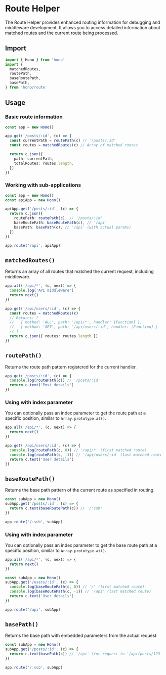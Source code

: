 # Route Helper

The Route Helper provides enhanced routing information for debugging and middleware development. It allows you to access detailed information about matched routes and the current route being processed.

## Import

```ts
import { Hono } from 'hono'
import {
  matchedRoutes,
  routePath,
  baseRoutePath,
  basePath,
} from 'hono/route'
```

## Usage

### Basic route information

```ts
const app = new Hono()

app.get('/posts/:id', (c) => {
  const currentPath = routePath(c) // '/posts/:id'
  const routes = matchedRoutes(c) // Array of matched routes

  return c.json({
    path: currentPath,
    totalRoutes: routes.length,
  })
})
```

### Working with sub-applications

```ts
const app = new Hono()
const apiApp = new Hono()

apiApp.get('/posts/:id', (c) => {
  return c.json({
    routePath: routePath(c), // '/posts/:id'
    baseRoutePath: baseRoutePath(c), // '/api'
    basePath: basePath(c), // '/api' (with actual params)
  })
})

app.route('/api', apiApp)
```

## `matchedRoutes()`

Returns an array of all routes that matched the current request, including middleware.

```ts
app.all('/api/*', (c, next) => {
  console.log('API middleware')
  return next()
})

app.get('/api/users/:id', (c) => {
  const routes = matchedRoutes(c)
  // Returns: [
  //   { method: 'ALL', path: '/api/*', handler: [Function] },
  //   { method: 'GET', path: '/api/users/:id', handler: [Function] }
  // ]
  return c.json({ routes: routes.length })
})
```

## `routePath()`

Returns the route path pattern registered for the current handler.

```ts
app.get('/posts/:id', (c) => {
  console.log(routePath(c)) // '/posts/:id'
  return c.text('Post details')
})
```

### Using with index parameter

You can optionally pass an index parameter to get the route path at a specific position, similar to `Array.prototype.at()`.

```ts
app.all('/api/*', (c, next) => {
  return next()
})

app.get('/api/users/:id', (c) => {
  console.log(routePath(c, 0)) // '/api/*' (first matched route)
  console.log(routePath(c, -1)) // '/api/users/:id' (last matched route)
  return c.text('User details')
})
```

## `baseRoutePath()`

Returns the base path pattern of the current route as specified in routing.

```ts
const subApp = new Hono()
subApp.get('/posts/:id', (c) => {
  return c.text(baseRoutePath(c)) // '/:sub'
})

app.route('/:sub', subApp)
```

### Using with index parameter

You can optionally pass an index parameter to get the base route path at a specific
position, similar to `Array.prototype.at()`.

```ts
app.all('/api/*', (c, next) => {
  return next()
})

const subApp = new Hono()
subApp.get('/users/:id', (c) => {
  console.log(baseRoutePath(c, 0)) // '/' (first matched route)
  console.log(baseRoutePath(c, -1)) // '/api' (last matched route)
  return c.text('User details')
})

app.route('/api', subApp)
```

## `basePath()`

Returns the base path with embedded parameters from the actual request.

```ts
const subApp = new Hono()
subApp.get('/posts/:id', (c) => {
  return c.text(basePath(c)) // '/api' (for request to '/api/posts/123')
})

app.route('/:sub', subApp)
```

